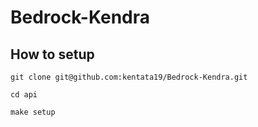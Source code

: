 # Bedrock-Kendra

## How to setup

```angular2html
git clone git@github.com:kentata19/Bedrock-Kendra.git

cd api

make setup
```
